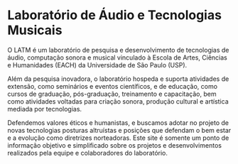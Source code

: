 # Laboratório de Áudio e Tecnologias Musicais

O LATM é um laboratório de pesquisa e desenvolvimento de tecnologias de áudio, computação sonora e musical vinculado à Escola de Artes, Ciências e Humanidades (EACH) da Universidade de São Paulo (USP).

Além da pesquisa inovadora, o laboratório hospeda e suporta atividades de extensão, como seminários e eventos científicos, e de educação, como cursos de graduação, pós-graduação, treinamento e capacitação, bem como atividades voltadas para criação sonora, produção cultural e artística mediada por tecnologias.

Defendemos valores éticos e humanistas, e buscamos adotar no projeto de novas tecnologias posturas altruístas e posições que defendam o bem estar e a evolução como diretrizes norteadoras. Este site é somente um ponto de informação objetivo e simplificado sobre os projetos e desenvolvimentos realizados pela equipe e colaboradores do laboratório.
